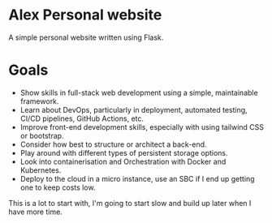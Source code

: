 # Alex Personal website
A simple personal website written using Flask.

# Goals
- Show skills in full-stack web development using a simple, maintainable framework.
- Learn about DevOps, particularly in deployment, automated testing, CI/CD pipelines, GitHub Actions, etc.
- Improve front-end development skills, especially with using tailwind CSS or bootstrap.
- Consider how best to structure or architect a back-end.
- Play around with different types of persistent storage options.
- Look into containerisation and Orchestration with Docker and Kubernetes.
- Deploy to the cloud in a micro instance, use an SBC if I end up getting one to keep costs low.

This is a lot to start with, I'm going to start slow and build up later when I have more time.
